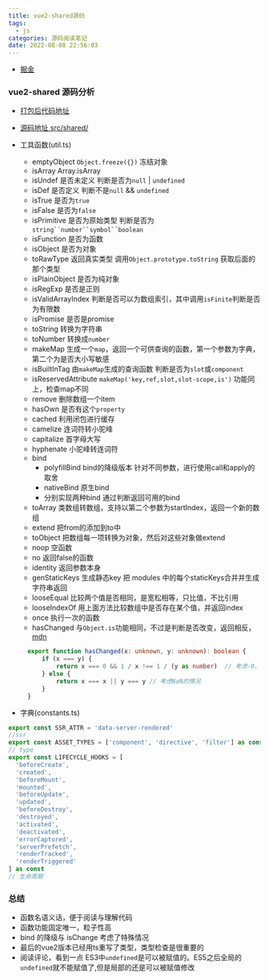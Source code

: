 ```yaml
---
title: vue2-shared源码
tags:
  - js
categories: 源码阅读笔记
date: 2022-08-08 22:56:03
---
```


- [掘金](https://juejin.cn/post/7129517974452437029)

### vue2-shared 源码分析
- [打包后代码地址](https://github.com/vuejs/vue/blob/dev/dist/vue.js#L14-L379)
- [源码地址 src/shared/](https://github.com/vuejs/vue/tree/dev/src/shared)
- 工具函数(util.ts)
  - emptyObject `Object.freeze({})` 冻结对象
  - isArray Array.isArray
  - isUndef 是否未定义 判断是否为`null` | `undefined`
  - isDef 是否定义 判断不是`null` && `undefined`
  - isTrue 是否为`true`
  - isFalse 是否为`false`
  - isPrimitive 是否为原始类型 判断是否为`string``number``symbol``boolean`
  - isFunction 是否为函数
  - isObject 是否为对象
  - toRawType 返回真实类型 调用`Object.prototype.toString` 获取后面的那个类型
  - isPlainObject 是否为纯对象
  - isRegExp 是否是正则
  - isValidArrayIndex 判断是否可以为数组索引，其中调用`isFinite`判断是否为有限数
  - isPromise 是否是promise
  - toString 转换为字符串
  - toNumber 转换成`number`
  - makeMap 生成一个`map`，返回一个可供查询的函数，第一个参数为字典，第二个为是否大小写敏感
  - isBuiltInTag 由`makeMap`生成的查询函数 判断是否为`slot`或`component`
  - isReservedAttribute  `makeMap('key,ref,slot,slot-scope,is')` 功能同上，检查map不同
  - remove 删除数组一个item
  - hasOwn 是否有这个`property`
  - cached 利用闭包进行缓存
  - camelize 连词符转小驼峰
  - capitalize 首字母大写
  - hyphenate 小驼峰转连词符
  - bind
    - polyfillBind bind的降级版本 针对不同参数，进行使用call和apply的取舍
    - nativeBind 原生bind
    - 分别实现两种bind 通过判断返回可用的bind
  - toArray 类数组转数组，支持以第二个参数为startIndex，返回一个新的数组
  - extend 把from的添加到to中
  - toObject 把数组每一项转换为对象，然后对这些对象做extend
  - noop 空函数
  - no 返回false的函数
  - identity 返回参数本身
  - genStaticKeys 生成静态key 把 modules 中的每个staticKeys合并并生成字符串返回
  - looseEqual 比较两个值是否相同，是宽松相等，只比值，不比引用
  - looseIndexOf 用上面方法比较数组中是否存在某个值，并返回index
  - once 执行一次的函数
  - hasChanged  与`Object.is`功能相同，不过是判断是否改变，返回相反，[mdn](https://developer.mozilla.org/en-US/docs/Web/JavaScript/Reference/Global_Objects/Object/is#polyfill)
  
  ``` TypeScript
    export function hasChanged(x: unknown, y: unknown): boolean {
        if (x === y) {
            return x === 0 && 1 / x !== 1 / (y as number)  // 考虑-0、+0的情况
        } else {
            return x === x || y === y // 考虑NaN的情况
        }
    }
  ```

- 字典(constants.ts)
``` js
export const SSR_ATTR = 'data-server-rendered'
//ssr 
export const ASSET_TYPES = ['component', 'directive', 'filter'] as const
// type
export const LIFECYCLE_HOOKS = [
  'beforeCreate',
  'created',
  'beforeMount',
  'mounted',
  'beforeUpdate',
  'updated',
  'beforeDestroy',
  'destroyed',
  'activated',
  'deactivated',
  'errorCaptured',
  'serverPrefetch',
  'renderTracked',
  'renderTriggered'
] as const
// 生命周期
```

### 总结
- 函数名语义话，便于阅读与理解代码
- 函数功能固定唯一，粒子性高
- bind 的降级与 isChange 考虑了特殊情况
- 最后的vue2版本已经用ts重写了类型，类型检查是很重要的
- 阅读评论，看到一点 ES3中`undefined`是可以被赋值的。ES5之后全局的`undefined`就不能赋值了,但是局部的还是可以被赋值修改